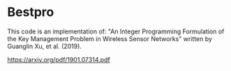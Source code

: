 # Bestpro
This code is an implementation of: "An Integer Programming Formulation of the Key
Management Problem in Wireless Sensor Networks" written by Guanglin Xu, et al. (2019).

https://arxiv.org/pdf/1901.07314.pdf
